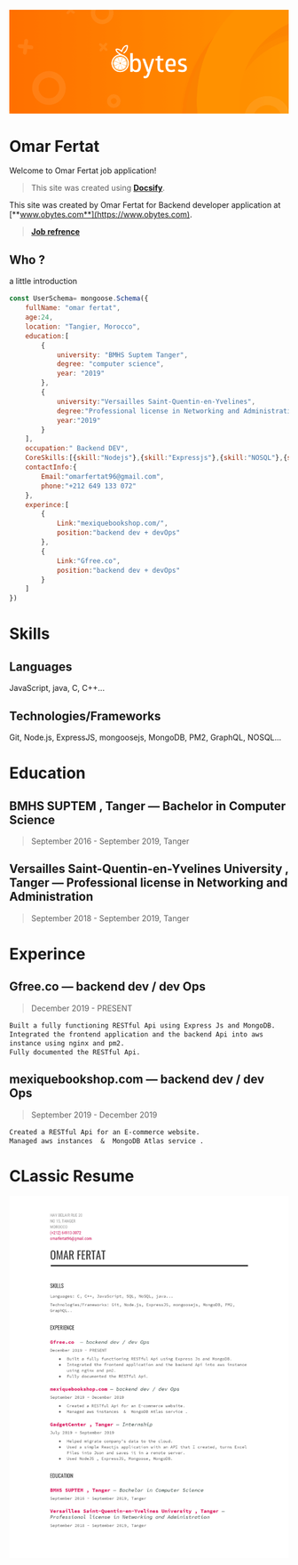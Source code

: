![Welcome to Opensource.com](./images/cover.png)
# Omar Fertat
 Welcome to Omar Fertat job application!
>This site was created using [**Docsify**](https://docsify.js.org).

This site was created by Omar Fertat for Backend developer application at [**www.obytes.com**](https://www.obytes.com).

>[**Job refrence**](https://www.obytes.com/jobs/backend-developer)

## Who ?

a little introduction

```js
const UserSchema= mongoose.Schema({
    fullName: "omar fertat",
    age:24,
    location: "Tangier, Morocco",
    education:[
        {
            university: "BMHS Suptem Tanger",
            degree: "computer science",
            year: "2019"
        },
        {
            university:"Versailles Saint-Quentin-en-Yvelines",
            degree:"Professional license in Networking and Administration",
            year:"2019"
        }
    ],
    occupation:" Backend DEV",    
    CoreSkills:[{skill:"Nodejs"},{skill:"Expressjs"},{skill:"NOSQL"},{skill:"RESTful API"},{skill:"AWS"},{skill:"docsify"}],
    contactInfo:{
        Email:"omarfertat96@gmail.com",
        phone:"+212 649 133 072"
    },
    experince:[
        {
            Link:"mexiquebookshop.com/",
            position:"backend dev + devOps"
        },
        {
            Link:"Gfree.co",
            position:"backend dev + devOps"
        }
    ]
})

```
# Skills
## Languages
JavaScript, java, C, C++...
## Technologies/Frameworks
 Git, Node.js, ExpressJS, mongoosejs, MongoDB, PM2, GraphQL, NOSQL...

# Education 

## BMHS SUPTEM , Tanger — Bachelor in Computer Science

>September 2016 - September 2019, Tanger

## Versailles Saint-Quentin-en-Yvelines University , Tanger — Professional license in Networking and Administration

>September 2018 - September 2019, Tanger


# Experince

## Gfree.co  — backend dev / dev Ops
> December 2019 - PRESENT
```text
Built a fully functioning RESTful Api using Express Js and MongoDB. 
Integrated the frontend application and the backend Api into aws instance using nginx and pm2. 
Fully documented the RESTful Api.
```
## mexiquebookshop.com — backend dev / dev Ops
> September 2019 - December 2019
```text
Created a RESTful Api for an E-commerce website.
Managed aws instances  &  MongoDB Atlas service .
```
# CLassic Resume
![resume](./images/0001.jpg)